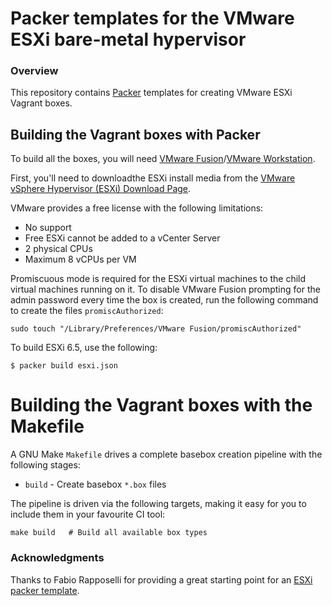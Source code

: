 # Packer templates for the VMware ESXi bare-metal hypervisor

### Overview

This repository contains [Packer](https://packer.io/) templates for creating
VMware ESXi Vagrant boxes.

## Building the Vagrant boxes with Packer

To build all the boxes, you will need 
[VMware Fusion](https://www.vmware.com/products/fusion)/[VMware Workstation](https://www.vmware.com/products/workstation).

First, you'll need to downloadthe ESXi install media from the
[VMware vSphere Hypervisor (ESXi) Download Page](https://my.vmware.com/web/vmware/evalcenter?p=free-esxi6).

VMware provides a free license with the following limitations:

* No support
* Free ESXi cannot be added to a vCenter Server
* 2 physical CPUs
* Maximum 8 vCPUs per VM

Promiscuous mode is required for the ESXi virtual machines to the child virtual
machines running on it. To disable VMware Fusion prompting for the admin
password every time the box is created, run the following command to create
the files `promiscAuthorized`:

```
sudo touch "/Library/Preferences/VMware Fusion/promiscAuthorized"
```

To build ESXi 6.5, use the following:

    $ packer build esxi.json

# Building the Vagrant boxes with the Makefile

A GNU Make `Makefile` drives a complete basebox creation pipeline with the
following stages:

* `build` - Create basebox `*.box` files

The pipeline is driven via the following targets, making it easy for you to
include them in your favourite CI tool:

    make build   # Build all available box types

### Acknowledgments

Thanks to Fabio Rapposelli for providing a great starting point for
an [ESXi packer template](https://github.com/frapposelli/esxi-packer-templates).
